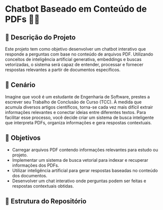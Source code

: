 # Chatbot Baseado em Conteúdo de PDFs 🤖📄

## 📌 Descrição do Projeto
Este projeto tem como objetivo desenvolver um chatbot interativo que responde a perguntas com base no conteúdo de arquivos PDF. Utilizando conceitos de inteligência artificial generativa, embeddings e buscas vetorizadas, o sistema será capaz de entender, processar e fornecer respostas relevantes a partir de documentos específicos.

## 🌟 Cenário
Imagine que você é um estudante de Engenharia de Software, prestes a escrever seu Trabalho de Conclusão de Curso (TCC). À medida que acumula diversos artigos científicos, torna-se cada vez mais difícil extrair informações relevantes e conectar ideias entre diferentes textos. Para facilitar esse processo, você decide criar um sistema de busca inteligente que interpreta PDFs, organiza informações e gera respostas contextuais.

## 🎯 Objetivos
- Carregar arquivos PDF contendo informações relevantes para estudo ou projeto.
- Implementar um sistema de busca vetorial para indexar e recuperar informações dos PDFs.
- Utilizar inteligência artificial para gerar respostas baseadas no conteúdo dos documentos.
- Desenvolver um chat interativo onde perguntas podem ser feitas e respostas contextuais obtidas.

## 📂 Estrutura do Repositório
